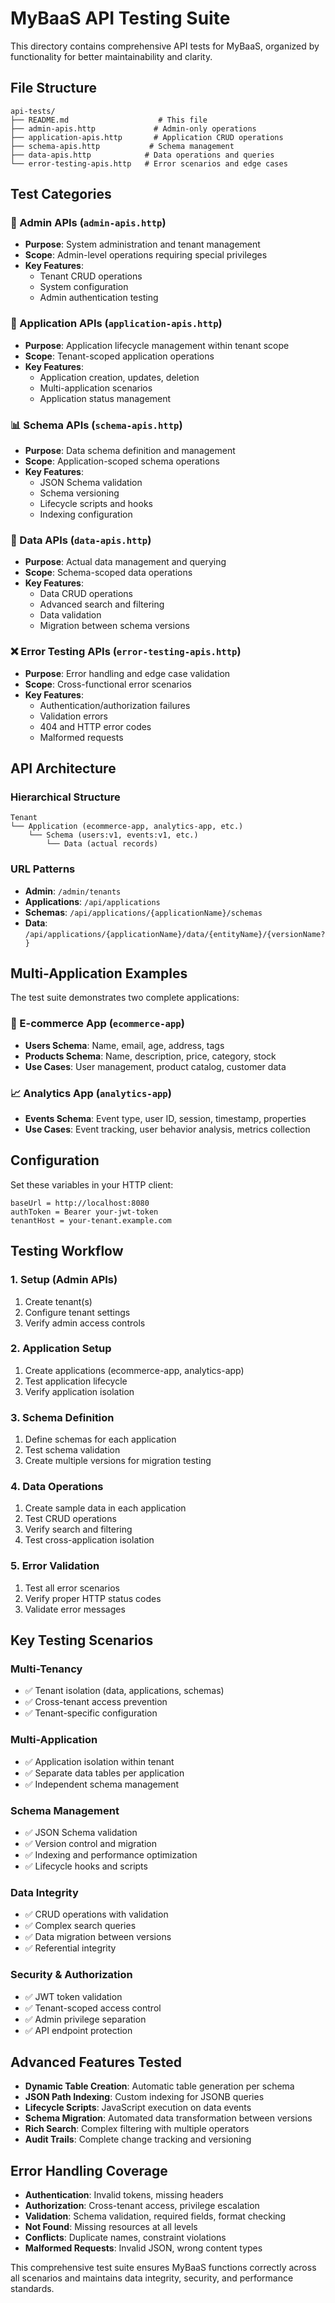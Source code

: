 # MyBaaS API Testing Suite

This directory contains comprehensive API tests for MyBaaS, organized by functionality for better maintainability and clarity.

## File Structure

```
api-tests/
├── README.md                    # This file
├── admin-apis.http             # Admin-only operations
├── application-apis.http       # Application CRUD operations
├── schema-apis.http           # Schema management
├── data-apis.http            # Data operations and queries
└── error-testing-apis.http   # Error scenarios and edge cases
```

## Test Categories

### 🏢 Admin APIs (`admin-apis.http`)
- **Purpose**: System administration and tenant management
- **Scope**: Admin-level operations requiring special privileges
- **Key Features**:
  - Tenant CRUD operations
  - System configuration
  - Admin authentication testing

### 📱 Application APIs (`application-apis.http`)
- **Purpose**: Application lifecycle management within tenant scope
- **Scope**: Tenant-scoped application operations
- **Key Features**:
  - Application creation, updates, deletion
  - Multi-application scenarios
  - Application status management

### 📊 Schema APIs (`schema-apis.http`)
- **Purpose**: Data schema definition and management
- **Scope**: Application-scoped schema operations
- **Key Features**:
  - JSON Schema validation
  - Schema versioning
  - Lifecycle scripts and hooks
  - Indexing configuration

### 💾 Data APIs (`data-apis.http`)
- **Purpose**: Actual data management and querying
- **Scope**: Schema-scoped data operations
- **Key Features**:
  - Data CRUD operations
  - Advanced search and filtering
  - Data validation
  - Migration between schema versions

### ❌ Error Testing APIs (`error-testing-apis.http`)
- **Purpose**: Error handling and edge case validation
- **Scope**: Cross-functional error scenarios
- **Key Features**:
  - Authentication/authorization failures
  - Validation errors
  - 404 and HTTP error codes
  - Malformed requests

## API Architecture

### Hierarchical Structure
```
Tenant
└── Application (ecommerce-app, analytics-app, etc.)
    └── Schema (users:v1, events:v1, etc.)
        └── Data (actual records)
```

### URL Patterns
- **Admin**: `/admin/tenants`
- **Applications**: `/api/applications`
- **Schemas**: `/api/applications/{applicationName}/schemas`
- **Data**: `/api/applications/{applicationName}/data/{entityName}/{versionName?}`

## Multi-Application Examples

The test suite demonstrates two complete applications:

### 🛒 E-commerce App (`ecommerce-app`)
- **Users Schema**: Name, email, age, address, tags
- **Products Schema**: Name, description, price, category, stock
- **Use Cases**: User management, product catalog, customer data

### 📈 Analytics App (`analytics-app`)
- **Events Schema**: Event type, user ID, session, timestamp, properties
- **Use Cases**: Event tracking, user behavior analysis, metrics collection

## Configuration

Set these variables in your HTTP client:

```properties
baseUrl = http://localhost:8080
authToken = Bearer your-jwt-token  
tenantHost = your-tenant.example.com
```

## Testing Workflow

### 1. Setup (Admin APIs)
1. Create tenant(s)
2. Configure tenant settings
3. Verify admin access controls

### 2. Application Setup
1. Create applications (ecommerce-app, analytics-app)
2. Test application lifecycle
3. Verify application isolation

### 3. Schema Definition
1. Define schemas for each application
2. Test schema validation
3. Create multiple versions for migration testing

### 4. Data Operations
1. Create sample data in each application
2. Test CRUD operations
3. Verify search and filtering
4. Test cross-application isolation

### 5. Error Validation
1. Test all error scenarios
2. Verify proper HTTP status codes
3. Validate error messages

## Key Testing Scenarios

### Multi-Tenancy
- ✅ Tenant isolation (data, applications, schemas)
- ✅ Cross-tenant access prevention
- ✅ Tenant-specific configuration

### Multi-Application
- ✅ Application isolation within tenant
- ✅ Separate data tables per application
- ✅ Independent schema management

### Schema Management
- ✅ JSON Schema validation
- ✅ Version control and migration
- ✅ Indexing and performance optimization
- ✅ Lifecycle hooks and scripts

### Data Integrity
- ✅ CRUD operations with validation
- ✅ Complex search queries
- ✅ Data migration between versions
- ✅ Referential integrity

### Security & Authorization
- ✅ JWT token validation
- ✅ Tenant-scoped access control
- ✅ Admin privilege separation
- ✅ API endpoint protection

## Advanced Features Tested

- **Dynamic Table Creation**: Automatic table generation per schema
- **JSON Path Indexing**: Custom indexing for JSONB queries
- **Lifecycle Scripts**: JavaScript execution on data events  
- **Schema Migration**: Automated data transformation between versions
- **Rich Search**: Complex filtering with multiple operators
- **Audit Trails**: Complete change tracking and versioning

## Error Handling Coverage

- **Authentication**: Invalid tokens, missing headers
- **Authorization**: Cross-tenant access, privilege escalation
- **Validation**: Schema validation, required fields, format checking
- **Not Found**: Missing resources at all levels
- **Conflicts**: Duplicate names, constraint violations
- **Malformed Requests**: Invalid JSON, wrong content types

This comprehensive test suite ensures MyBaaS functions correctly across all scenarios and maintains data integrity, security, and performance standards.